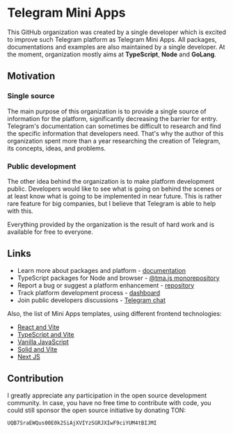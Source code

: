 # Telegram Mini Apps

This GitHub organization was created by a single developer which is excited to improve such
Telegram platform as Telegram Mini Apps. All packages, documentations and examples are also maintained
by a single developer. At the moment, organization mostly aims at **TypeScript**, **Node** and **GoLang**.

## Motivation

### Single source

The main purpose of this organization is to provide a single source of information for the platform, 
significantly decreasing the barrier for entry. Telegram's documentation can sometimes be difficult to 
research and find the specific information that developers need. That's why the author of this organization
spent more than a year researching the creation of Telegram, its concepts, ideas, and problems.

### Public development

The other idea behind the organization is to make platform development public. Developers would like to
see what is going on behind the scenes or at least know what is going to be implemented in near future.
This is rather rare feature for big companies, but I believe that Telegram is able to help with this.

Everything provided by the organization is the result of hard work and is available for free to everyone.

## Links

- Learn more about packages and platform - [documentation](https://docs.telegram-mini-apps.com)
- TypeScript packages for Node and browser - [@tma.js monorepository](https://github.com/Telegram-Mini-Apps/tma.js)
- Report a bug or suggest a platform enhancement - [repository](https://github.com/Telegram-Mini-Apps/issues)
- Track platform development process - [dashboard](https://github.com/orgs/Telegram-Mini-Apps/projects/1)
- Join public developers discussions - [Telegram chat](https://t.me/twa_dev)

Also, the list of Mini Apps templates, using different frontend technologies:

- [React and Vite](https://github.com/Telegram-Mini-Apps/reactjs-template)
- [TypeScript and Vite](https://github.com/Telegram-Mini-Apps/typescript-template)
- [Vanilla JavaScript](https://github.com/Telegram-Mini-Apps/vanillajs-template)
- [Solid and Vite](https://github.com/Telegram-Mini-Apps/solidjs-template)
- [Next JS](https://github.com/Telegram-Mini-Apps/nextjs-template)

## Contribution

I greatly appreciate any participation in the open source development community. In case, you have no 
free time to contribute with code, you could still sponsor the open source initiative by donating TON: 

```
UQB7SraEWQus00E0k2SiAjXVIYzSGRJXIwF9ciYUM4tBIJMI
```
